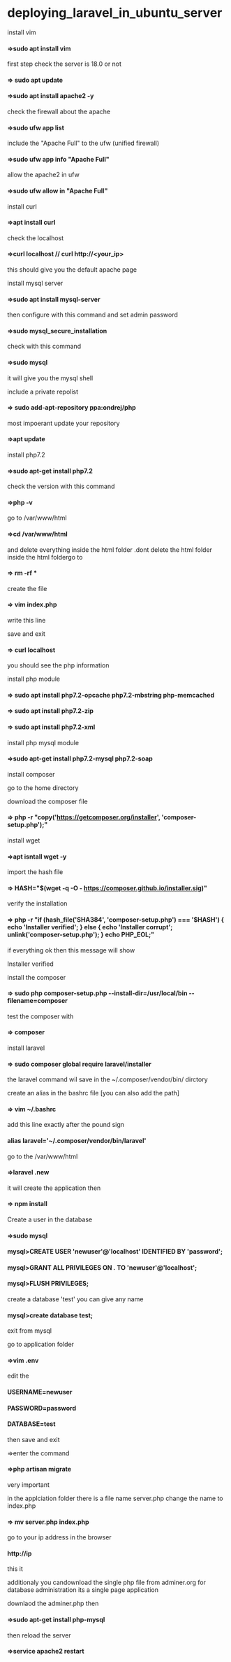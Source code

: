 
# deploying_laravel_in_ubuntu_server
install vim
#### =>sudo apt install vim

first step check the server is 18.0 or not
#### => sudo apt update
#### =>sudo apt install apache2 -y

check the firewall about the apache
#### =>sudo ufw app list

include the "Apache Full" to the ufw (unified firewall)
#### =>sudo ufw app info "Apache Full"

allow the apache2 in ufw
#### =>sudo ufw allow in "Apache Full"

install curl
#### =>apt install curl

check the localhost
#### =>curl localhost // curl http://<your_ip>
this should give you the default apache page

install mysql server
#### =>sudo apt install mysql-server

then configure with this command and set admin password
#### =>sudo mysql_secure_installation

check with this command
#### =>sudo mysql
it will give you the mysql shell

include  a private repolist

#### => sudo add-apt-repository ppa:ondrej/php

most impoerant
update your repository
#### =>apt update

install php7.2
#### =>sudo apt-get install php7.2

check the version with this command
#### =>php -v

go to  /var/www/html
#### =>cd /var/www/html

and delete everything inside the html folder .dont delete the html folder
inside the html foldergo to
#### => rm -rf * 

create the file
#### => vim index.php

write this line
  <?
  php phpinfo() 
  ?>
 
 save and exit
 
####  => curl localhost
 
you should see the php information
 
install php module
####  => sudo apt install php7.2-opcache php7.2-mbstring php-memcached
####  => sudo apt install php7.2-zip
####  => sudo apt install php7.2-xml
 
install php mysql module
####  =>sudo apt-get install php7.2-mysql php7.2-soap
 
install composer

go to the home directory

download the composer file
####  => php -r "copy('https://getcomposer.org/installer', 'composer-setup.php');"

install wget
####  =>apt isntall wget -y

import the hash file 
####  => HASH="$(wget -q -O - https://composer.github.io/installer.sig)"

verify the installation
####  => php -r "if (hash_file('SHA384', 'composer-setup.php') === '$HASH') { echo 'Installer verified'; } else { echo 'Installer corrupt'; unlink('composer-setup.php'); } echo PHP_EOL;"


if everything ok then this message will show

Installer verified

install the composer

####  => sudo php composer-setup.php --install-dir=/usr/local/bin --filename=composer

test the composer with
####  => composer

install laravel

####  => sudo  composer global require laravel/installer

the laravel command wil save in the ~/.composer/vendor/bin/ dirctory

create an alias in the bashrc file [you can also add the path]

####  => vim ~/.bashrc

add this line exactly 
after the pound sign
####  alias laravel='~/.composer/vendor/bin/laravel'

go to the /var/www/html

#### =>laravel .new 

it will create the application
then 

#### => npm install


Create a user in the database 

#### =>sudo mysql

#### mysql>CREATE USER 'newuser'@'localhost' IDENTIFIED BY 'password';
#### mysql>GRANT ALL PRIVILEGES ON *.* TO 'newuser'@'localhost';
#### mysql>FLUSH PRIVILEGES;



create a database 'test' you can give any name

#### mysql>create database test;

exit from mysql

go to application folder

#### =>vim .env

edit the 

#### USERNAME=newuser
#### PASSWORD=password
#### DATABASE=test

then save and exit

=>enter the command 
#### =>php artisan migrate

very important 

in the applciation folder there is a file name server.php
change the name to index.php

#### => mv server.php index.php

go to your ip address in the browser

#### http://ip
 
this it

additionaly you candownload the single php file from adminer.org
for database administration its a single page application

downlaod the adminer.php then
#### =>sudo apt-get install php-mysql


then reload the server

#### =>service apache2 restart
